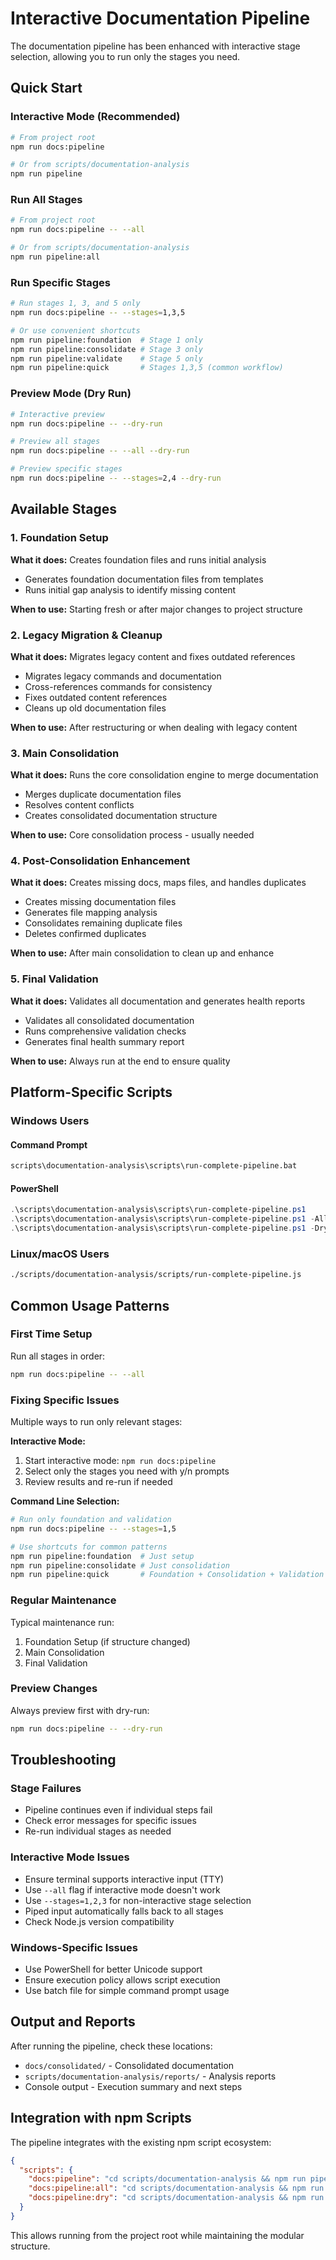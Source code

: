 # Interactive Documentation Pipeline

The documentation pipeline has been enhanced with interactive stage selection, allowing you to run only the stages you need.

## Quick Start

### Interactive Mode (Recommended)
```bash
# From project root
npm run docs:pipeline

# Or from scripts/documentation-analysis
npm run pipeline
```

### Run All Stages
```bash
# From project root
npm run docs:pipeline -- --all

# Or from scripts/documentation-analysis
npm run pipeline:all
```

### Run Specific Stages
```bash
# Run stages 1, 3, and 5 only
npm run docs:pipeline -- --stages=1,3,5

# Or use convenient shortcuts
npm run pipeline:foundation  # Stage 1 only
npm run pipeline:consolidate # Stage 3 only  
npm run pipeline:validate    # Stage 5 only
npm run pipeline:quick       # Stages 1,3,5 (common workflow)
```

### Preview Mode (Dry Run)
```bash
# Interactive preview
npm run docs:pipeline -- --dry-run

# Preview all stages
npm run docs:pipeline -- --all --dry-run

# Preview specific stages
npm run docs:pipeline -- --stages=2,4 --dry-run
```

## Available Stages

### 1. Foundation Setup
**What it does:** Creates foundation files and runs initial analysis
- Generates foundation documentation files from templates
- Runs initial gap analysis to identify missing content

**When to use:** Starting fresh or after major changes to project structure

### 2. Legacy Migration & Cleanup
**What it does:** Migrates legacy content and fixes outdated references
- Migrates legacy commands and documentation
- Cross-references commands for consistency
- Fixes outdated content references
- Cleans up old documentation files

**When to use:** After restructuring or when dealing with legacy content

### 3. Main Consolidation
**What it does:** Runs the core consolidation engine to merge documentation
- Merges duplicate documentation files
- Resolves content conflicts
- Creates consolidated documentation structure

**When to use:** Core consolidation process - usually needed

### 4. Post-Consolidation Enhancement
**What it does:** Creates missing docs, maps files, and handles duplicates
- Creates missing documentation files
- Generates file mapping analysis
- Consolidates remaining duplicate files
- Deletes confirmed duplicates

**When to use:** After main consolidation to clean up and enhance

### 5. Final Validation
**What it does:** Validates all documentation and generates health reports
- Validates all consolidated documentation
- Runs comprehensive validation checks
- Generates final health summary report

**When to use:** Always run at the end to ensure quality

## Platform-Specific Scripts

### Windows Users

#### Command Prompt
```cmd
scripts\documentation-analysis\scripts\run-complete-pipeline.bat
```

#### PowerShell
```powershell
.\scripts\documentation-analysis\scripts\run-complete-pipeline.ps1
.\scripts\documentation-analysis\scripts\run-complete-pipeline.ps1 -All
.\scripts\documentation-analysis\scripts\run-complete-pipeline.ps1 -DryRun
```

### Linux/macOS Users
```bash
./scripts/documentation-analysis/scripts/run-complete-pipeline.js
```

## Common Usage Patterns

### First Time Setup
Run all stages in order:
```bash
npm run docs:pipeline -- --all
```

### Fixing Specific Issues
Multiple ways to run only relevant stages:

**Interactive Mode:**
1. Start interactive mode: `npm run docs:pipeline`
2. Select only the stages you need with y/n prompts
3. Review results and re-run if needed

**Command Line Selection:**
```bash
# Run only foundation and validation
npm run docs:pipeline -- --stages=1,5

# Use shortcuts for common patterns
npm run pipeline:foundation  # Just setup
npm run pipeline:consolidate # Just consolidation
npm run pipeline:quick       # Foundation + Consolidation + Validation
```

### Regular Maintenance
Typical maintenance run:
1. Foundation Setup (if structure changed)
2. Main Consolidation
3. Final Validation

### Preview Changes
Always preview first with dry-run:
```bash
npm run docs:pipeline -- --dry-run
```

## Troubleshooting

### Stage Failures
- Pipeline continues even if individual steps fail
- Check error messages for specific issues
- Re-run individual stages as needed

### Interactive Mode Issues
- Ensure terminal supports interactive input (TTY)
- Use `--all` flag if interactive mode doesn't work
- Use `--stages=1,2,3` for non-interactive stage selection
- Piped input automatically falls back to all stages
- Check Node.js version compatibility

### Windows-Specific Issues
- Use PowerShell for better Unicode support
- Ensure execution policy allows script execution
- Use batch file for simple command prompt usage

## Output and Reports

After running the pipeline, check these locations:
- `docs/consolidated/` - Consolidated documentation
- `scripts/documentation-analysis/reports/` - Analysis reports
- Console output - Execution summary and next steps

## Integration with npm Scripts

The pipeline integrates with the existing npm script ecosystem:

```json
{
  "scripts": {
    "docs:pipeline": "cd scripts/documentation-analysis && npm run pipeline",
    "docs:pipeline:all": "cd scripts/documentation-analysis && npm run pipeline:all",
    "docs:pipeline:dry": "cd scripts/documentation-analysis && npm run pipeline:dry-run"
  }
}
```

This allows running from the project root while maintaining the modular structure.